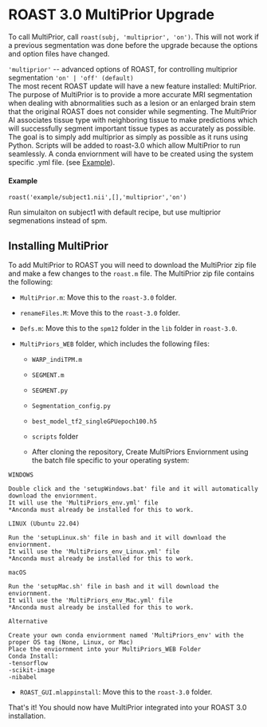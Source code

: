 # ROAST 3.0 MultiPrior Upgrade

To call MultiPrior, call `roast(subj, 'multiprior', 'on')`. This will not work if a previous segmentation was done before the upgrade because the options and option files have changed.

`'multiprior'` -- advanced options of ROAST, for controlling multiprior segmentation
`'on' | 'off' (default)`  
The most recent ROAST update will have a new feature installed: MultiPrior. The purpose of MultiPrior is to provide a more accurate MRI segmentation when dealing with abnormalities such as a lesion or an enlarged brain stem that the original ROAST does not consider while segmenting. The MultiPrior AI associates tissue type with neighboring tissue to make predictions which will successfully segment important tissue types as accurately as possible. The goal is to simply add multiprior as simply as possible as it runs using Python. Scripts will be added to roast-3.0 which allow MultiPrior to run seamlessly. A conda enviornment will have to be created using the system specific .yml file.
(see [Example](#example)).  

#### Example 

    roast('example/subject1.nii',[],'multiprior','on')

Run simulaiton on subject1 with default recipe, but use multiprior segmenations instead of spm.

## Installing MultiPrior

To add MultiPrior to ROAST you will need to download the MultiPrior zip file and make a few changes to the `roast.m` file.
The MultiPrior zip file contains the following:

- `MultiPrior.m`: Move this to the `roast-3.0` folder.
- `renameFiles.M`: Move this to the `roast-3.0` folder.

- `Defs.m`: Move this to the `spm12` folder in the `lib` folder in `roast-3.0`.

- `MultiPriors_WEB` folder, which includes the following files:

  - `WARP_indiTPM.m`
  - `SEGMENT.m`
  - `SEGMENT.py`
  - `Segmentation_config.py`
  - `best_model_tf2_singleGPUepoch100.h5`
  - `scripts` folder
    
  - After cloning the repository, Create MultiPriors Enviornment using the batch file specific to your operating system:

```
WINDOWS

Double click and the 'setupWindows.bat' file and it will automatically download the enviornment.
It will use the 'MultiPriors_env.yml' file 
*Anconda must already be installed for this to work.
```

```
LINUX (Ubuntu 22.04)

Run the 'setupLinux.sh' file in bash and it will download the enviornment.
It will use the 'MultiPriors_env_Linux.yml' file 
*Anconda must already be installed for this to work.
```

```
macOS

Run the 'setupMac.sh' file in bash and it will download the enviornment.
It will use the 'MultiPriors_env_Mac.yml' file 
*Anconda must already be installed for this to work.
```

```
Alternative

Create your own conda enviornment named 'MultiPriors_env' with the proper OS tag (None, Linux, or Mac) 
Place the enviornment into your MultiPriors_WEB Folder
Conda Install:
-tensorflow
-scikit-image
-nibabel
```
- `ROAST_GUI.mlappinstall`: Move this to the `roast-3.0` folder.

That's it! You should now have MultiPrior integrated into your ROAST 3.0 installation.

